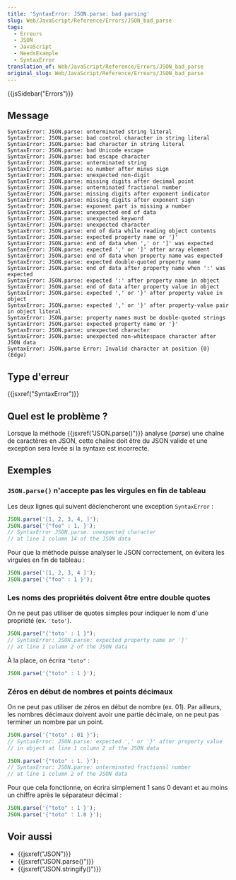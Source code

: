 ```yaml
---
title: 'SyntaxError: JSON.parse: bad parsing'
slug: Web/JavaScript/Reference/Errors/JSON_bad_parse
tags:
  - Erreurs
  - JSON
  - JavaScript
  - NeedsExample
  - SyntaxError
translation_of: Web/JavaScript/Reference/Errors/JSON_bad_parse
original_slug: Web/JavaScript/Reference/Erreurs/JSON_bad_parse
---
```

{{jsSidebar("Errors")}}

## Message

```
SyntaxError: JSON.parse: unterminated string literal
SyntaxError: JSON.parse: bad control character in string literal
SyntaxError: JSON.parse: bad character in string literal
SyntaxError: JSON.parse: bad Unicode escape
SyntaxError: JSON.parse: bad escape character
SyntaxError: JSON.parse: unterminated string
SyntaxError: JSON.parse: no number after minus sign
SyntaxError: JSON.parse: unexpected non-digit
SyntaxError: JSON.parse: missing digits after decimal point
SyntaxError: JSON.parse: unterminated fractional number
SyntaxError: JSON.parse: missing digits after exponent indicator
SyntaxError: JSON.parse: missing digits after exponent sign
SyntaxError: JSON.parse: exponent part is missing a number
SyntaxError: JSON.parse: unexpected end of data
SyntaxError: JSON.parse: unexpected keyword
SyntaxError: JSON.parse: unexpected character
SyntaxError: JSON.parse: end of data while reading object contents
SyntaxError: JSON.parse: expected property name or '}'
SyntaxError: JSON.parse: end of data when ',' or ']' was expected
SyntaxError: JSON.parse: expected ',' or ']' after array element
SyntaxError: JSON.parse: end of data when property name was expected
SyntaxError: JSON.parse: expected double-quoted property name
SyntaxError: JSON.parse: end of data after property name when ':' was expected
SyntaxError: JSON.parse: expected ':' after property name in object
SyntaxError: JSON.parse: end of data after property value in object
SyntaxError: JSON.parse: expected ',' or '}' after property value in object
SyntaxError: JSON.parse: expected ',' or '}' after property-value pair in object literal
SyntaxError: JSON.parse: property names must be double-quoted strings
SyntaxError: JSON.parse: expected property name or '}'
SyntaxError: JSON.parse: unexpected character
SyntaxError: JSON.parse: unexpected non-whitespace character after JSON data
SyntaxError: JSON.parse Error: Invalid character at position {0} (Edge)
```

## Type d'erreur

{{jsxref("SyntaxError")}}

## Quel est le problème ?

Lorsque la méthode {{jsxref("JSON.parse()")}} analyse (_parse_) une chaîne de caractères en JSON, cette chaîne doit être du JSON valide et une exception sera levée si la syntaxe est incorrecte.

## Exemples

### `JSON.parse()` n'accepte pas les virgules en fin de tableau

Les deux lignes qui suivent déclencheront une exception `SyntaxError` :

```js example-bad
JSON.parse('[1, 2, 3, 4, ]');
JSON.parse('{"foo" : 1, }');
// SyntaxError JSON.parse: unexpected character
// at line 1 column 14 of the JSON data
```

Pour que la méthode puisse analyser le JSON correctement, on évitera les virgules en fin de tableau :

```js example-good
JSON.parse('[1, 2, 3, 4 ]');
JSON.parse('{"foo" : 1 }');
```

### Les noms des propriétés doivent être entre double quotes

On ne peut pas utiliser de quotes simples pour indiquer le nom d'une propriété (ex. `'toto'`).

```js example-bad
JSON.parse("{'toto' : 1 }");
// SyntaxError: JSON.parse: expected property name or '}'
// at line 1 column 2 of the JSON data
```

À la place, on écrira `"toto"` :

```js example-good
JSON.parse('{"toto" : 1 }');
```

### Zéros en début de nombres et points décimaux

On ne peut pas utiliser de zéros en début de nombre (ex. 01). Par ailleurs, les nombres décimaux doivent avoir une partie décimale, on ne peut pas terminer un nombre par un point.

```js example-bad
JSON.parse('{"toto" : 01 }');
// SyntaxError: JSON.parse: expected ',' or '}' after property value
// in object at line 1 column 2 of the JSON data

JSON.parse('{"toto" : 1. }');
// SyntaxError: JSON.parse: unterminated fractional number
// at line 1 column 2 of the JSON data
```

Pour que cela fonctionne, on écrira simplement 1 sans 0 devant et au moins un chiffre après le séparateur décimal :

```js example-good
JSON.parse('{"toto" : 1 }');
JSON.parse('{"toto" : 1.0 }');
```

## Voir aussi

- {{jsxref("JSON")}}
- {{jsxref("JSON.parse()")}}
- {{jsxref("JSON.stringify()")}}
